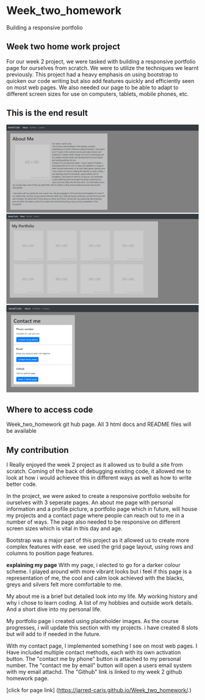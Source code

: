 # Week_two_homework

Building a responsive portfolio

## Week two home work project

For our week 2 project, we were tasked with building a responsive portfolio page for ourselves from scratch. We were to utilize the techniques we learnt previously. This project had a heavy emphasis on using bootstrap to quicken our code writing but also add features quickly and efficiently seen on most web pages. We also needed our page to be able to adapt to different screen sizes for use on computers, tablets, mobile phones, etc.

## This is the end result

![About Me](assets/aboutme.PNG)
![Portfolio](assets/portfolio.PNG)
![Contact](assets/contact.PNG)

## Where to access code

Week_two_homework git hub page. All 3 html docs and README files will be available

## My contribution

I Really enjoyed the week 2 project as it allowed us to build a site from scratch. Coming of the back of debugging existing code, it allowed me to look at how i would achievee this in different ways as well as how to write better code.

In the project, we were asked to create a responsive portfolio website for ourselves with 3 seperate pages. An about me page with personal information and a profile picture, a portfolio page which in future, will house my projects and a contact page where people can reach out to me in a number of ways. The page also needed to be responsive on different screen sizes which is vital in this day and age.

Bootstrap was a major part of this project as it allowed us to create more complex features with ease. we used the grid page layout, using rows and columns to position page features.

**explaining my page**
With my page, i elected to go for a darker colour scheme. I played around with more vibrant looks but i feel if this page is a representation of me, the cool and calm look achieved with the blacks, greys and silvers felt more comfortable to me.

My about me is a brief but detailed look into my life. My working history and why i chose to learn coding. A list of my hobbies and outside work details. And a short dive into my personal life.

My portfolio page i created using placeholder images. As the course progresses, i will update this section with my projects. i have created 8 slots but will add to if needed in the future.

With my contact page, I implemented something I see on most web pages. I Have included multiple contact methods, each with its own activation button. The "contact me by phone" button is attached to my personal number. The "contact me by email" button will open a users email system with my email attachd. The "Github" link is linked to my week 2 github homework page.

[click for page link] (https://jarred-caris.github.io/Week_two_homework/.)
